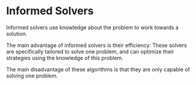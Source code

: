 # Informed Solvers
Informed solvers use knowledge about the problem to work towards a solution.

The main advantage of informed solvers is their efficiency: These solvers are specifically tailored to solve one problem, and can optimize their strategies using the knowledge of this problem.

The main disadvantage of these algorithms is that they are only capable of solving one problem.